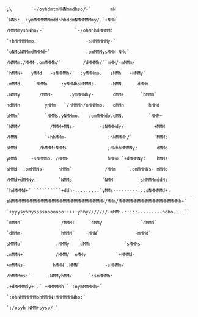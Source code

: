                                                                                    ;\       `-/oyhdmtmNNNmmdhso/-`       mN                          
                                                                                  `NNs: .+ymMMMMMNmddhhhddmNMMMMMmy/.`+NMN`                           
                                                                                   /MMMmyshNho/-`           `-/ohNhhdMMMM:                            
                                                                                  `+hMMMMMmo.                  -sNMMMMMy-`                           
                                                                                `oNMsNMMmdMMMd+`             .omMMNysMMN-NNo`                                           
                                                                               /NMMm:/MMM-.omMMMh/`        /dMMMh/``mMM/-mMMm/                                                               
                                                                             `hMMN+   yMMd   -sNMMMh/`  :yMMMmo.   sMMh   +NMMy`                                       
                                                                            .mMMd.    `NMMo     :yNMNhsNMMNs-     -MMN.    .dMMm.                                                    
                                                                           .NMMy       /MMM-      .ymMMNhy-       dMM+      `hMMm`                                                           
                                                                          ndMMh         yMMm   `/hMMMh/oMMMmo.   oMMh         hMMd                                                                   
                                                                          oMMm`         `NMMs.yNMMmo.   .omMMMdo.dMN.         `NMM+                                      
                                                                         `NMM/           /MMM+MNs-         -sNMMMdy/           +MMN                                   
                                                                         /MMN          `+hhMMm-               :hNMMMh/`        `MMM:                                  
                                                                         sMMd        /hMMM+NMMs               ;NNhhMMMNy:       dMMo                               
                                                                         yMMh     -sNMMmo. /MMM-              hMMo `+dMMMNy:    hMMs                                
                                                                         sMMd  .omMMNs-     hMMm`            /MMm     .omMMMNs- mMMo                                  
                                                                         /MMd+dMMNy:        `NMMs           `NMM-        -sNMMMmddN:                                
                                                                         `hdMMMd+` ``````````+ddh-.........`yMMs---------:::sNMMMMd+.                               
                                                                       -sNMMMMMMMMMMMMMMMMMMMMMMMMMMMMMMMMMN/MMm/MMMMMMMMMMMMMMMMMMMMMMh+`                             
                                                                     `+yyysyhhyssssooooooo+++++yhhy///////-mMM:-:::::---------hdho....``                             
                                                                           `mMMh`              /MMM:      sMMy              `dMMd`                                     
                                                                            `dMMm-              hMMN`    -MMN`             -mMMd`                                    
                                                                              sMMMo`            .NMMy    dMM:            `sMMMs                                      
                                                                               :mMMN+`           /MMM/  oMMy           `+NMMd-                                          
                                                                                 +mMMNs-          hMMN`.MMN`         -sNMMm/                          
                                                                                   /hMMMms:`      .NMMyhMM/      `:smMMMh:                            
                                                                                     .+dMMMMdy+:.` +MMMMMh `-:oymMMMMh+`                              
                                                                                        `:ohNMMMMMMohMMMN+MMMMMMNho:`                                 
                                                                                             `:/osyh-NMM+syso/-`                                      
                                                          
